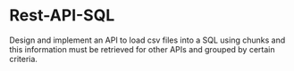 # Rest-API-SQL
Design and implement an API to load csv files into a SQL using chunks and this information must be retrieved for other APIs and grouped by certain criteria.
